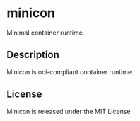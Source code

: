 # minicon
Minimal container runtime. 

## Description
Minicon is oci-compliant container runtime.

## License
Minicon is released under the MIT License
